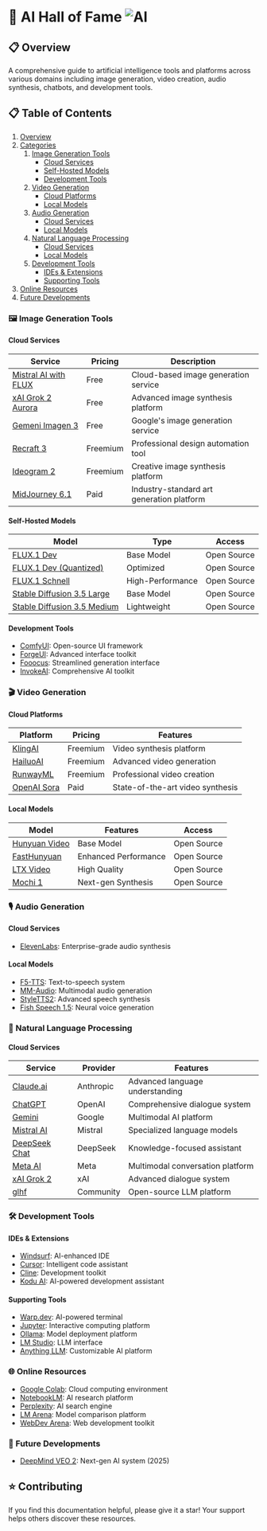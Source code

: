 # 🤖 AI Hall of Fame ![AI](https://img.shields.io/badge/AI-HALL%20OF%20FAME-gray?labelColor=orange&style=flat&logo=AI)
## 📋 Overview
A comprehensive guide to artificial intelligence tools and platforms across various domains including image generation, video creation, audio synthesis, chatbots, and development tools.

## 📋 Table of Contents
1. [Overview](#overview)
2. [Categories](#categories)
   1. [Image Generation Tools](#image-generation-tools)
      - [Cloud Services](#cloud-services)
      - [Self-Hosted Models](#self-hosted-models)
      - [Development Tools](#development-tools)
   2. [Video Generation](#video-generation)
      - [Cloud Platforms](#cloud-platforms)
      - [Local Models](#local-models)
   3. [Audio Generation](#audio-generation)
      - [Cloud Services](#cloud-services-1)
      - [Local Models](#local-models-1)
   4. [Natural Language Processing](#natural-language-processing)
      - [Cloud Services](#cloud-services-2)
      - [Local Models](#local-models-2)
   5. [Development Tools](#development-tools-1)
      - [IDEs & Extensions](#ides--extensions)
      - [Supporting Tools](#supporting-tools)
3. [Online Resources](#online-resources)
4. [Future Developments](#future-developments)

### 🖼️ Image Generation Tools

#### Cloud Services
| Service | Pricing | Description |
|---------|----------|-------------|
| [Mistral AI with FLUX](https://chat.mistral.ai/chat) | Free | Cloud-based image generation service |
| [xAI Grok 2 Aurora](https://x.com/i/grok?focus=1) | Free | Advanced image synthesis platform |
| [Gemeni Imagen 3](https://gemini.google.com/app) | Free | Google's image generation service |
| [Recraft 3](https://www.recraft.ai/) | Freemium | Professional design automation tool |
| [Ideogram 2](https://ideogram.ai/t/explore) | Freemium | Creative image synthesis platform |
| [MidJourney 6.1](https://www.midjourney.com/) | Paid | Industry-standard art generation platform |

#### Self-Hosted Models
| Model | Type | Access |
|-------|------|---------|
| [FLUX.1 Dev](https://huggingface.co/black-forest-labs/FLUX.1-dev) | Base Model | Open Source |
| [FLUX.1 Dev (Quantized)](https://huggingface.co/city96/FLUX.1-dev-gguf) | Optimized | Open Source |
| [FLUX.1 Schnell](https://huggingface.co/black-forest-labs/FLUX.1-schnell) | High-Performance | Open Source |
| [Stable Diffusion 3.5 Large](https://huggingface.co/stabilityai/stable-diffusion-3.5-large) | Base Model | Open Source |
| [Stable Diffusion 3.5 Medium](https://huggingface.co/stabilityai/stable-diffusion-3.5-medium) | Lightweight | Open Source |

#### Development Tools
- [ComfyUI](https://github.com/comfyanonymous/ComfyUI): Open-source UI framework
- [ForgeUI](https://github.com/lllyasviel/stable-diffusion-webui-forge): Advanced interface toolkit
- [Fooocus](https://github.com/lllyasviel/Fooocus): Streamlined generation interface
- [InvokeAI](https://github.com/invoke-ai/InvokeAI): Comprehensive AI toolkit

### 🎬 Video Generation

#### Cloud Platforms
| Platform | Pricing | Features |
|----------|----------|-----------|
| [KlingAI](https://klingai.com/) | Freemium | Video synthesis platform |
| [HailuoAI](https://hailuoai.video/) | Freemium | Advanced video generation |
| [RunwayML](https://runwayml.com/) | Freemium | Professional video creation |
| [OpenAI Sora](https://sora.com/) | Paid | State-of-the-art video synthesis |

#### Local Models
| Model | Features | Access |
|-------|-----------|---------|
| [Hunyuan Video](https://huggingface.co/tencent/HunyuanVideo) | Base Model | Open Source |
| [FastHunyuan](https://huggingface.co/FastVideo/FastHunyuan) | Enhanced Performance | Open Source |
| [LTX Video](https://huggingface.co/Lightricks/LTX-Video) | High Quality | Open Source |
| [Mochi 1](https://huggingface.co/genmo/mochi-1-preview) | Next-gen Synthesis | Open Source |

### 🎙️ Audio Generation

#### Cloud Services
- [ElevenLabs](https://elevenlabs.io/): Enterprise-grade audio synthesis

#### Local Models
- [F5-TTS](https://huggingface.co/SWivid/F5-TTS): Text-to-speech system
- [MM-Audio](https://github.com/hkchengrex/MMAudio): Multimodal audio generation
- [StyleTTS2](https://github.com/yl4579/StyleTTS2): Advanced speech synthesis
- [Fish Speech 1.5](https://huggingface.co/fishaudio/fish-speech-1.5): Neural voice generation

### 💬 Natural Language Processing

#### Cloud Services
| Service | Provider | Features |
|---------|----------|-----------|
| [Claude.ai](https://claude.ai/new) | Anthropic | Advanced language understanding |
| [ChatGPT](https://chatgpt.com/) | OpenAI | Comprehensive dialogue system |
| [Gemini](https://ai.google/products/gemini) | Google | Multimodal AI platform |
| [Mistral AI](https://chat.mistral.ai/chat) | Mistral | Specialized language models |
| [DeepSeek Chat](https://chat.deepseek.com/) | DeepSeek | Knowledge-focused assistant |
| [Meta AI](https://www.meta.ai/) | Meta | Multimodal conversation platform |
| [xAI Grok 2](https://x.com/i/grok?focus=1) | xAI | Advanced dialogue system |
| [glhf](https://glhf.chat/chat/create) | Community | Open-source LLM platform |

### 🛠️ Development Tools

#### IDEs & Extensions
- [Windsurf](https://codeium.com/windsurf): AI-enhanced IDE
- [Cursor](https://www.cursor.com/): Intelligent code assistant
- [Cline](https://github.com/cline/cline): Development toolkit
- [Kodu AI](https://www.kodu.ai/): AI-powered development assistant

#### Supporting Tools
- [Warp.dev](https://www.warp.dev/): AI-powered terminal
- [Jupyter](https://jupyter.org/): Interactive computing platform
- [Ollama](https://ollama.ai/): Model deployment platform
- [LM Studio](https://lmstudio.ai/): LLM interface
- [Anything LLM](https://anythingllm.com/): Customizable AI platform

### 🌐 Online Resources
- [Google Colab](https://colab.research.google.com/): Cloud computing environment
- [NotebookLM](https://notebooklm.google/): AI research platform
- [Perplexity](https://www.perplexity.ai/): AI search engine
- [LM Arena](https://lmarena.ai/): Model comparison platform
- [WebDev Arena](https://web.lmarena.ai/): Web development toolkit

### 🚀 Future Developments
- [DeepMind VEO 2](https://deepmind.google/technologies/veo/veo-2/): Next-gen AI system (2025)

## ⭐ Contributing
If you find this documentation helpful, please give it a star! Your support helps others discover these resources.
